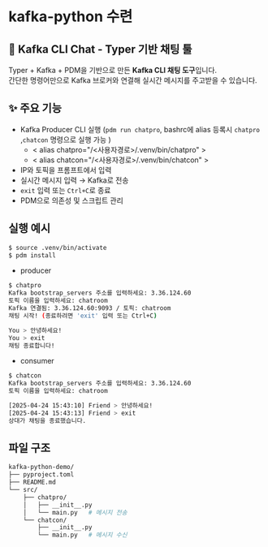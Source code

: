# kafka-python 수련
## 📨 Kafka CLI Chat - Typer 기반 채팅 툴

Typer + Kafka + PDM을 기반으로 만든 **Kafka CLI 채팅 도구**입니다.  
간단한 명령어만으로 Kafka 브로커와 연결해 실시간 메시지를 주고받을 수 있습니다.

## ✨ 주요 기능
- Kafka Producer CLI 실행 (`pdm run chatpro`, bashrc에 alias 등록시 `chatpro` ,`chatcon` 명령으로 실행 가능 )
  - < alias chatpro="/<사용자경로>/.venv/bin/chatpro" >
  - < alias chatcon="/<사용자경로>/.venv/bin/chatcon" >
- IP와 토픽을 프롬프트에서 입력
- 실시간 메시지 입력 → Kafka로 전송
- `exit` 입력 또는 `Ctrl+C`로 종료
- PDM으로 의존성 및 스크립트 관리

## 실행 예시
```bash
$ source .venv/bin/activate
$ pdm install
```
- producer
```bash
$ chatpro
Kafka bootstrap_servers 주소를 입력하세요: 3.36.124.60
토픽 이름을 입력하세요: chatroom
Kafka 연결됨: 3.36.124.60:9093 / 토픽: chatroom
채팅 시작! (종료하려면 'exit' 입력 또는 Ctrl+C)

You > 안녕하세요!
You > exit
채팅 종료합니다!
```

- consumer
```bash
$ chatcon
Kafka bootstrap_servers 주소를 입력하세요: 3.36.124.60
토픽 이름을 입력하세요: chatroom

[2025-04-24 15:43:10] Friend > 안녕하세요!
[2025-04-24 15:43:13] Friend > exit
상대가 채팅을 종료했습니다.
```


## 파일 구조
```bash
kafka-python-demo/
├── pyproject.toml
├── README.md
└── src/
    ├── chatpro/
    │   ├── __init__.py
    │   └── main.py   # 메시지 전송
    └── chatcon/
        ├── __init__.py
        └── main.py   # 메시지 수신
```
